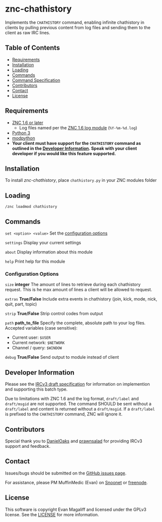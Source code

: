 # znc-chathistory
Implements the `CHATHISTORY` command, enabling infinite chathistory in clients by pulling previous content from log files and sending them to the client as raw IRC lines.

## Table of Contents
- [Requirements](#requirements)
- [Installation](#installation)
- [Loading](#loading)
- [Commands](#commands)
- [Command Specification](#developer-information)
- [Contributors](#contributors)
- [Contact](#contact)
- [License](#license)

## Requirements
 - <a href="http://znc.in">ZNC 1.6 or later</a>
     - Log files named per the [ZNC 1.6 log module](http://wiki.znc.in/Log#Arguments)  (`%Y-%m-%d.log`)
 - <a href="https://www.python.org">Python 3</a>
 - <a href="http://wiki.znc.in/Modpython">modpython</a>
 - **Your client must have support for the `CHATHISTORY` command as outlined in the [Developer Information](#developer-information). Speak with your client developer if you would like this feature supported.**

## Installation
To install *znc-chathistory*, place `chathistory.py` in your ZNC modules folder

## Loading
`/znc loadmod chathistory`

## Commands

`set <option> <value>` Set the [configuration options](#settings)

`settings` Display your current settings

`about` Display information about this module

`help` Print help for this module

### Configuration Options

`size` **integer** The amount of lines to retrieve during each chathistory request. This is he max amount of lines a client will be allowed to request.

`extras` **True/False**  Include extra events in chathistory (join, kick, mode, nick, quit, part, topic)

`strip` **True/False** Strip control codes from output

`path` **path_to_file** 
Specify the complete, absolute path to your log files. Accepted variables (case sensitive):
- Current user: `$USER`
- Current network: `$NETWORK`
- Channel / query: `$WINDOW`

`debug` **True/False** Send output to module instead of client

## Developer Information
Please see the [IRCv3 draft specification](https://github.com/ircv3/ircv3-specifications/pull/292) for information on implemention and supporting this batch type.

Due to limitations with ZNC 1.6 and the log format, `draft/label` and `draft/msgid` are not supported. The command SHOULD be sent without a `draft/label` and content is returned without a `draft/msgid`. If a `draft/label` is prefixed to the `CHATHISTORY` command, ZNC will ignore it.

## Contributors
Special thank you to [DanielOaks](https://github.com/DanielOaks) and [prawnsalad](https://github.com/prawnsalad) for providing IRCv3 support and feedback.

## Contact
Issues/bugs should be submitted on the <a href="https://github.com/MuffinMedic/znc-chathistory/issues">GitHub issues page</a>.

For assistance, please PM MuffinMedic (Evan) on <a href="https://kiwiirc.com/client/irc.snoonet.org:+6697">Snoonet</a> or <a href="https://kiwiirc.com/client/irc.freenode.net:+6697">freenode<a/>.

## License
This software is copyright Evan Magaliff and licensed under the GPLv3 license. See the [LICENSE](https://github.com/MuffinMedic/znc-chathistory/blob/master/LICENSE) for more information.